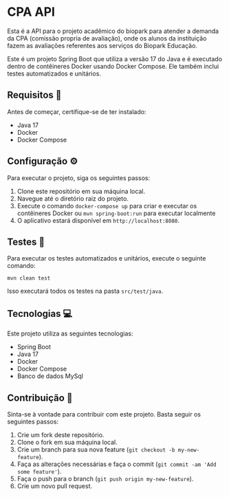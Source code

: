 # CPA API

Esta é a API para o projeto acadêmico do biopark para atender a demanda da CPA (comissão propria de avaliação), onde os alunos da instituição fazem as avaliações referentes aos serviços do Biopark Educação.

Este é um projeto Spring Boot que utiliza a versão 17 do Java e é executado dentro de contêineres Docker usando Docker Compose. Ele também inclui testes automatizados e unitários.

## Requisitos :rocket:

Antes de começar, certifique-se de ter instalado:

- Java 17
- Docker
- Docker Compose

## Configuração :gear:

Para executar o projeto, siga os seguintes passos:

1. Clone este repositório em sua máquina local.
2. Navegue até o diretório raiz do projeto.
3. Execute o comando `docker-compose up` para criar e executar os contêineres Docker ou `mvn spring-boot:run` para executar localmente
4. O aplicativo estará disponível em `http://localhost:8080`.

## Testes :telescope:

Para executar os testes automatizados e unitários, execute o seguinte comando:

```
mvn clean test
```


Isso executará todos os testes na pasta `src/test/java`.

## Tecnologias :computer:

Este projeto utiliza as seguintes tecnologias:

- Spring Boot
- Java 17
- Docker
- Docker Compose
- Banco de dados MySql

## Contribuição :handshake:

Sinta-se à vontade para contribuir com este projeto. Basta seguir os seguintes passos:

1. Crie um fork deste repositório.
2. Clone o fork em sua máquina local.
3. Crie um branch para sua nova feature (`git checkout -b my-new-feature`).
4. Faça as alterações necessárias e faça o commit (`git commit -am 'Add some feature'`).
5. Faça o push para o branch (`git push origin my-new-feature`).
6. Crie um novo pull request.

